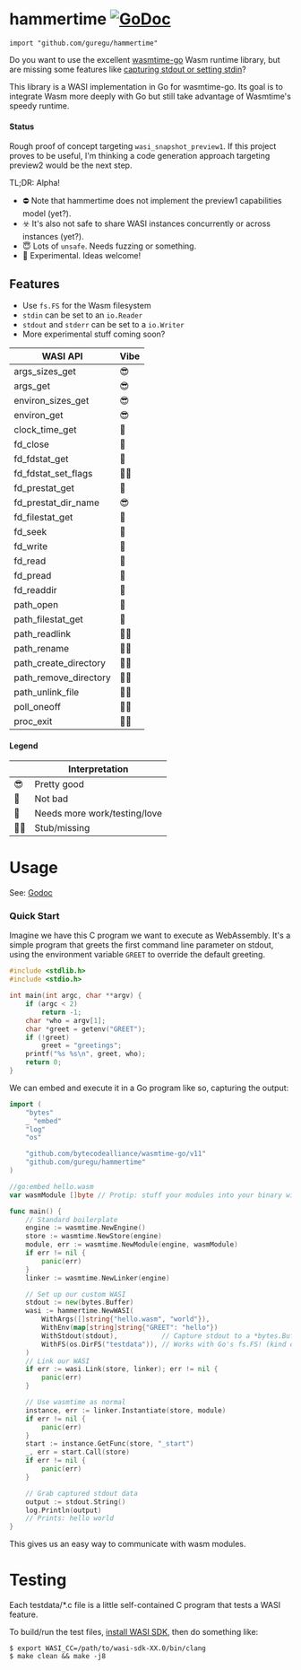 # hammertime [![GoDoc](https://godoc.org/github.com/guregu/hammertime?status.svg)](https://godoc.org/github.com/guregu/hammertime)

`import "github.com/guregu/hammertime"`

Do you want to use the excellent [wasmtime-go](https://github.com/bytecodealliance/wasmtime-go) Wasm runtime library, but are missing some features like [capturing stdout or setting stdin](https://github.com/bytecodealliance/wasmtime-go/issues/34)?

This library is a WASI implementation in Go for wasmtime-go. Its goal is to integrate Wasm more deeply with Go but still take advantage of Wasmtime's speedy runtime.

#### Status

Rough proof of concept targeting `wasi_snapshot_preview1`. If this project proves to be useful, I'm thinking a code generation approach targeting preview2 would be the next step.

TL;DR: Alpha!

- ⛔️ Note that hammertime does not implement the preview1 capabilities model (yet?).
- ☣️ It's also not safe to share WASI instances concurrently or across instances (yet?).
- 😇 Lots of `unsafe`. Needs fuzzing or something.
- 🤠 Experimental. Ideas welcome!

## Features

- Use `fs.FS` for the Wasm filesystem
- `stdin` can be set to an `io.Reader`
- `stdout` and `stderr` can be set to a `io.Writer`
- More experimental stuff coming soon?

| WASI API                  | Vibe   |
|---------------------------|--------|
| args_sizes_get            | 😎     |
| args_get                  | 😎     |
| environ_sizes_get         | 😎     |
| environ_get               | 😎     |
| clock_time_get            | 🧐     |
| fd_close                  | 🧐     |
| fd_fdstat_get             | 🙂     |
| fd_fdstat_set_flags       | 😶‍🌫️     |
| fd_prestat_get            | 🙂     |
| fd_prestat_dir_name       | 😎     |
| fd_filestat_get           | 🧐     |
| fd_seek                   | 🙂     |
| fd_write                  | 🙂     |
| fd_read                   | 🙂     |
| fd_pread                  | 🧐     |
| fd_readdir                | 🙂     |
| path_open                 | 🧐     |
| path_filestat_get         | 🧐     |
| path_readlink             | 😶‍🌫️     |
| path_rename               | 😶‍🌫️     |
| path_create_directory     | 😶‍🌫️     |
| path_remove_directory     | 😶‍🌫️     |
| path_unlink_file          | 😶‍🌫️     |
| poll_oneoff               | 😶‍🌫️     |
| proc_exit                 | 😶‍🌫️     |

#### Legend

|    | Interpretation                 |
| -- | ------------------------------ |
| 😎 | Pretty good                    |
| 🙂 | Not bad                        |
| 🧐 | Needs more work/testing/love   |
| 😶‍🌫️ | Stub/missing                   |

# Usage

See: [Godoc](https://godoc.org/github.com/trealla-prolog/go)

### Quick Start

Imagine we have this C program we want to execute as WebAssembly. It's a simple program that greets the first command line parameter on stdout, using the environment variable `GREET` to override the default greeting.

```c
#include <stdlib.h>
#include <stdio.h>

int main(int argc, char **argv) {
    if (argc < 2)
        return -1;
    char *who = argv[1];
    char *greet = getenv("GREET");
    if (!greet)
        greet = "greetings";
    printf("%s %s\n", greet, who);
    return 0;
}
```

We can embed and execute it in a Go program like so, capturing the output:

```go
import (
	"bytes"
	_ "embed"
	"log"
	"os"

	"github.com/bytecodealliance/wasmtime-go/v11"
	"github.com/guregu/hammertime"
)

//go:embed hello.wasm
var wasmModule []byte // Protip: stuff your modules into your binary with embed

func main() {
	// Standard boilerplate
	engine := wasmtime.NewEngine()
	store := wasmtime.NewStore(engine)
	module, err := wasmtime.NewModule(engine, wasmModule)
	if err != nil {
		panic(err)
	}
	linker := wasmtime.NewLinker(engine)

	// Set up our custom WASI
	stdout := new(bytes.Buffer)
	wasi := hammertime.NewWASI(
		WithArgs([]string{"hello.wasm", "world"}),
        WithEnv(map[string]string{"GREET": "hello"})
		WithStdout(stdout),           // Capture stdout to a *bytes.Buffer!
		WithFS(os.DirFS("testdata")), // Works with Go's fs.FS! (kind of)
	)
	// Link our WASI
	if err := wasi.Link(store, linker); err != nil {
		panic(err)
	}

	// Use wasmtime as normal
	instance, err := linker.Instantiate(store, module)
	if err != nil {
		panic(err)
	}
	start := instance.GetFunc(store, "_start")
	_, err = start.Call(store)
	if err != nil {
		panic(err)
	}

	// Grab captured stdout data
	output := stdout.String()
	log.Println(output)
    // Prints: hello world
}
```

This gives us an easy way to communicate with wasm modules.

# Testing

Each testdata/*.c file is a little self-contained C program that tests a WASI feature.

To build/run the test files, [install WASI SDK](https://github.com/WebAssembly/wasi-sdk#install), then do something like:

```console
$ export WASI_CC=/path/to/wasi-sdk-XX.0/bin/clang
$ make clean && make -j8
```
